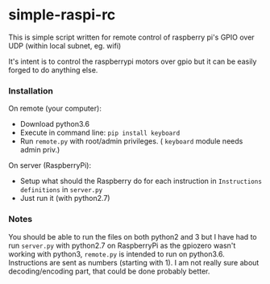 # simple-raspi-rc
This is simple script written for remote control of raspberry pi's GPIO over UDP (within local subnet, eg. wifi)

It's intent is to control the raspberrypi motors over gpio but it can be easily forged to do anything else.

### Installation
On remote (your computer): 
- Download python3.6
- Execute in command line: `pip install keyboard`
- Run `remote.py` with root/admin privileges. ( `keyboard` module needs admin priv.)

On server (RaspberryPi):
- Setup what should the Raspberry do for each instruction in `Instructions definitions` in `server.py`
- Just run it (with python2.7)

### Notes
You should be able to run the files on both python2 and 3 but I have had to run `server.py` with python2.7 on RaspberryPi as the gpiozero wasn't working with python3, `remote.py` is intended to run on python3.6.
Instructions are sent as numbers (starting with 1). 
I am not really sure about decoding/encoding part, that could be done probably better.
